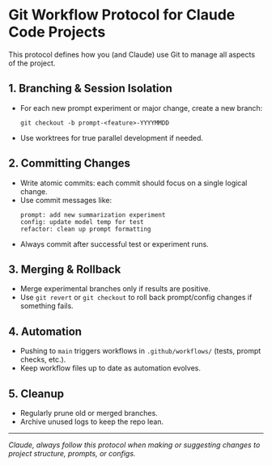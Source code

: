 # Git Workflow Protocol for Claude Code Projects

This protocol defines how you (and Claude) use Git to manage all aspects of the project.

## 1. Branching & Session Isolation

- For each new prompt experiment or major change, create a new branch:
  ```
  git checkout -b prompt-<feature>-YYYYMMDD
  ```
- Use worktrees for true parallel development if needed.

## 2. Committing Changes

- Write atomic commits: each commit should focus on a single logical change.
- Use commit messages like:
  ```
  prompt: add new summarization experiment
  config: update model temp for test
  refactor: clean up prompt formatting
  ```
- Always commit after successful test or experiment runs.

## 3. Merging & Rollback

- Merge experimental branches only if results are positive.
- Use `git revert` or `git checkout` to roll back prompt/config changes if something fails.

## 4. Automation

- Pushing to `main` triggers workflows in `.github/workflows/` (tests, prompt checks, etc.).
- Keep workflow files up to date as automation evolves.

## 5. Cleanup

- Regularly prune old or merged branches.
- Archive unused logs to keep the repo lean.

---

_Claude, always follow this protocol when making or suggesting changes to project structure, prompts, or configs._